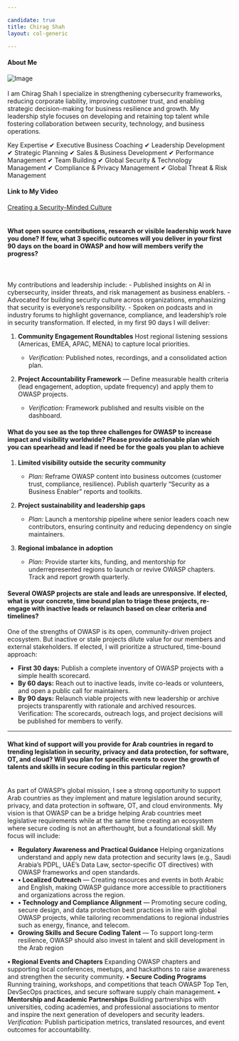 ```yaml
---

candidate: true
title: Chirag Shah
layout: col-generic

---
```


#### About Me
![Image](https://media.licdn.com/dms/image/v2/D5603AQHqyxUfIWq-DA/profile-displayphoto-shrink_800_800/B56ZSVXZk4HoAg-/0/1737672727257?e=1761177600&v=beta&t=iuE257jAUmI5qjRjZj18chOHKaoocMkOWdHfU0i9gkE)
<br>
<br>
I am Chirag Shah I specialize in strengthening cybersecurity frameworks, reducing corporate liability, improving customer trust, and enabling strategic decision-making for business resilience and growth. My leadership style focuses on developing and retaining top talent while fostering collaboration between security, technology, and business operations.

Key Expertise
✔ Executive Business Coaching
✔ Leadership Development
✔ Strategic Planning
✔ Sales & Business Development
✔ Performance Management
✔ Team Building
✔ Global Security & Technology Management
✔ Compliance & Privacy Management
✔ Global Threat & Risk Management
<br>

#### Link to My Video
[Creating a Security-Minded Culture](https://youtu.be/6QiPYstyNwM)
<br>
<br>

#### What open source contributions, research or visible leadership work have you done? If few, what 3 specific outcomes will you deliver in your first 90 days on the board in OWASP and how will members verify the progress?
<br>
<br>
My contributions and leadership include:  
- Published insights on AI in cybersecurity, insider threats, and risk management as business enablers.  
- Advocated for building security culture across organizations, emphasizing that security is everyone’s responsibility.  
- Spoken on podcasts and in industry forums to highlight governance, compliance, and leadership’s role in security transformation.
If elected, in my first 90 days I will deliver:  

1. **Community Engagement Roundtables**  Host regional listening sessions (Americas, EMEA, APAC, MENA) to capture local priorities.  
   - *Verification:* Published notes, recordings, and a consolidated action plan.  

2. **Project Accountability Framework** — Define measurable health criteria (lead engagement, adoption, update frequency) and apply them to OWASP projects.  
   - *Verification:* Framework published and results visible on the dashboard.  
#### What do you see as the top three challenges for OWASP to increase impact and visibility worldwide? Please provide actionable plan which you can spearhead and lead if need be for the goals you plan to achieve

1. **Limited visibility outside the security community**  
   - *Plan:* Reframe OWASP content into business outcomes (customer trust, compliance, resilience). Publish quarterly “Security as a Business Enabler” reports and toolkits.  

2. **Project sustainability and leadership gaps**  
   - *Plan:* Launch a mentorship pipeline where senior leaders coach new contributors, ensuring continuity and reducing dependency on single maintainers.  

3. **Regional imbalance in adoption**  
   - *Plan:* Provide starter kits, funding, and mentorship for underrepresented regions to launch or revive OWASP chapters. Track and report growth quarterly.  
#### Several OWASP projects are stale and leads are unresponsive. If elected, what is your concrete, time bound plan to triage these projects, re-engage with inactive leads or relaunch based on clear criteria and timelines?

One of the strengths of OWASP is its open, community-driven project ecosystem. But inactive or stale projects dilute value for our members and external stakeholders. 
If elected, I will prioritize a structured, time-bound approach:

- **First 30 days:** Publish a complete inventory of OWASP projects with a simple health scorecard.  
- **By 60 days:** Reach out to inactive leads, invite co-leads or volunteers, and open a public call for maintainers.  
- **By 90 days:** Relaunch viable projects with new leadership or archive projects transparently with rationale and archived resources.  
Verification: The scorecards, outreach logs, and project decisions will be published for members to verify.  
---
#### What kind of support will you provide for Arab countries in regard to trending legislation in security, privacy and data protection, for software, OT, and cloud? Will you plan for specific events to cover the growth of talents and skills in secure coding in this particular region?
<br>
As part of OWASP’s global mission, I see a strong opportunity to support Arab countries as they implement and mature legislation around security, privacy, and data protection in software, OT, and cloud environments.  My vision is that OWASP can be a bridge helping Arab countries meet legislative requirements while at the same time creating an ecosystem where secure coding is not an afterthought, but a foundational skill.
My focus will include:

- **Regulatory Awareness and Practical Guidance** 
Helping organizations understand and apply new data protection and security laws (e.g., Saudi Arabia’s PDPL, UAE’s Data Law, sector-specific OT directives) with OWASP frameworks and open standards. 
- **•	Localized Outreach** — Creating resources and events in both Arabic and English, making OWASP guidance more accessible to practitioners and organizations across the region.  
- **•	Technology and Compliance Alignment** — Promoting secure coding, secure design, and data protection best practices in line with global OWASP projects, while tailoring recommendations to regional industries such as energy, finance, and telecom.
- **Growing Skills and Secure Coding Talent** — To support long-term resilience, OWASP should also invest in talent and skill development in the Arab region

**•	Regional Events and Chapters**
Expanding OWASP chapters and supporting local conferences, meetups, and hackathons to raise awareness and strengthen the security community.
**•	Secure Coding Programs**
Running training, workshops, and competitions that teach OWASP Top Ten, DevSecOps practices, and secure software supply chain management.
**•	Mentorship and Academic Partnerships**
Building partnerships with universities, coding academies, and professional associations to mentor and inspire the next generation of developers and security leaders.
*Verification:* Publish participation metrics, translated resources, and event outcomes for accountability. 


